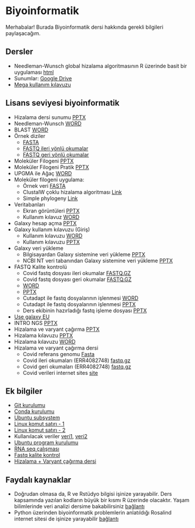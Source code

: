 # Biyoinformatik

Merhabalar! Burada Biyoinformatik dersi hakkında gerekli bilgileri paylaşacağım.

## Dersler

+ Needleman-Wunsch global hizalama algoritmasının R üzerinde basit bir uygulaması [html](needleman_wunsch.html)
+ Sunumlar: [Google Drive](https://drive.google.com/drive/folders/1ljvPpShbWLjfh8N2CEKOV9HAHdWuV7o9?usp=sharing)
+ [Mega kullanım kılavuzu](mega_guide.md)

## Lisans seviyesi biyoinformatik

+ Hizalama dersi sunumu [PPTX](https://docs.google.com/presentation/d/1ltZMsjJqQuUz7atPP2toqPCLrusUdA4F/edit?usp=sharing&ouid=116337412973117641488&rtpof=true&sd=true)
+ Needleman-Wunsch [WORD](https://docs.google.com/document/d/15X7wLJv82k4bnkm-51MNptHJzeHLW41rH3ABoTFoE2c/edit?usp=sharing)
+ BLAST [WORD](https://docs.google.com/document/d/1-uqz3JdV2B-g3s_gaDsPJUc8EpE1dkz7bou6PVY8v1E/edit?usp=sharing)
+ Örnek diziler
    + [FASTA](https://drive.google.com/file/d/18FvZTZUNpIsOY7jiSWqSZDMovFrJIwHN/view?usp=sharing)
    + [FASTQ ileri yönlü okumalar](https://drive.google.com/file/d/1ChZAI_W2GRyj7gJNT28D99TLVynOiCE4/view?usp=sharing)
    + [FASTQ geri yönlü okumalar](https://drive.google.com/file/d/1FfTkvsq63b5-qBnWKKMyvtXQzSO-7IPc/view?usp=sharing)
+ Moleküler Filogeni [PPTX](https://docs.google.com/presentation/d/1uYkQ37rtC8t9pNvSE-4K5xUiHUaKFEQ5/edit?usp=sharing&ouid=116337412973117641488&rtpof=true&sd=true)
+ Moleküler Filogeni Pratik [PPTX](https://docs.google.com/presentation/d/1Hzk0IMoIkSQId8PHjN3ZgEPEGLERlYZvh48KhNuwPWc/edit?usp=sharing)
+ UPGMA ile Ağaç [WORD](https://docs.google.com/document/d/1wOaGv1VLQYV5Njexa18EZWW01T1At59y/edit?usp=sharing&ouid=116337412973117641488&rtpof=true&sd=true)
+ Moleküler filogeni uygulama:
    + Örnek veri [FASTA](https://drive.google.com/file/d/1d7yPGPl0oW_VQrm9F8QxaE7yvH2XEjRE/view?usp=sharing)
    + ClustalW çoklu hizalama algoritması [Link](https://www.ebi.ac.uk/Tools/msa/clustalo/)
    + Simple phylogeny [Link](https://www.ebi.ac.uk/Tools/phylogeny/simple_phylogeny/)
+ Veritabanları
    + Ekran görüntüleri [PPTX](https://docs.google.com/presentation/d/1MazYbTa5qhedu8xHhRJC9MpWsIDrSJhSqkVq8--3m_A/edit?usp=sharing)
    + Kullanım kılavuz [WORD](https://docs.google.com/document/d/1RU7OXs_bvhjhxtZcRSkD97L_Ol48IyKmMcCKM5iv3HU/edit?usp=sharing)
+ Galaxy hesap açma [PPTX](https://docs.google.com/presentation/d/1Gd5XPm19J2B6IwoSTndHT5ojwtdBv17W/edit?usp=sharing&ouid=116337412973117641488&rtpof=true&sd=true)
+ Galaxy kullanım kılavuzu (Giriş)
    + Kullanım kılavuzu [WORD](https://docs.google.com/document/d/12kI8JWAATw-cuxNqSPQ3m6KWG_5TPkSIiTzr54GpuOM/edit?usp=sharing)
    + Kullanım kılavuzu [PPTX](https://docs.google.com/presentation/d/1AbLXYKrsWzXSr4xjMeUl0DYcmOv12ow_vV8goZG9USE/edit?usp=sharing)
+ Galaxy veri yükleme
    + Bilgisayardan Galaxy sistemine veri yükleme [PPTX](https://docs.google.com/presentation/d/1oqrIdeWL3YPoVGzzQxTn0zMIH5tSag_D/edit?usp=sharing&ouid=116337412973117641488&rtpof=true&sd=true)
    + NCBI NT veri tabanından Galaxy sistemine veri yükleme [PPTX](https://docs.google.com/presentation/d/1thAha4iQeUvJc_dDCTYB-_SCGkrjv5eL/edit?usp=sharing&ouid=116337412973117641488&rtpof=true&sd=true)
+ FASTQ Kalite kontrolü
    + Covid fastq dosyası ileri okumalar [FASTQ.GZ](https://drive.google.com/file/d/1ChZAI_W2GRyj7gJNT28D99TLVynOiCE4/view?usp=sharing)
    + Covid fastq dosyası geri okumalar [FASTQ.GZ](https://drive.google.com/file/d/1FfTkvsq63b5-qBnWKKMyvtXQzSO-7IPc/view?usp=sharing)
    + [WORD](https://docs.google.com/document/d/1iJJrHG6Ll8eL2B3Dah3tMgsuLRrzmWW0u8rvaeWt5yI/edit?usp=sharing)
    + [PPTX](https://docs.google.com/presentation/d/1aRTRcNgffTXWx2Hp8ND6SMFX8_TwqkNxSvsuwnxGN8w/edit?usp=sharing)
    + Cutadapt ile fastq dosyalarının işlenmesi [WORD](https://docs.google.com/document/d/1EZyOjRfp7iMDuQVLWPb1IZ1PztSBmn_B_AYdkfNUBxM/edit?usp=sharing)
    + Cutadapt ile fastq dosyalarının işlenmesi [PPTX](https://docs.google.com/presentation/d/1lgDkOE54B1ey8eAEi-Jq97tH6koKfoQ-uLV0MPy_1SY/edit?usp=sharing)
    + Ders ekibinin hazırladığı fastq işleme dosyası [PPTX](https://docs.google.com/presentation/d/1703NwHhgKSsFD_-nGdrEJlO-KHY4t7wA/edit?usp=sharing&ouid=116337412973117641488&rtpof=true&sd=true)
+ [Use galaxy EU](https://usegalaxy.eu/)
+ INTRO NGS [PPTX](https://docs.google.com/presentation/d/1RJGGq_6hG5QV0laz781-rl9aHiUjAe_n/edit?usp=sharing&ouid=116337412973117641488&rtpof=true&sd=true)
+ Hizalama ve varyant çağırma [PPTX](https://docs.google.com/presentation/d/1n2SughF53E1E8IckgLtsXmB4Fh79ijjW/edit?usp=sharing&ouid=116337412973117641488&rtpof=true&sd=true)
+ Hizalama kılavuzu [PPTX](https://docs.google.com/presentation/d/1OHkdMCZsdqcc_w2XmpsJiFqsAya9telAaGAkCRs9mvA/edit?usp=sharing)
+ Hizalama kılavuzu [WORD](https://docs.google.com/document/d/1wgy-rnp3-9daa5PfN2Fe2MYITwBkH1Q1fDqatPymkSY/edit?usp=sharing)
+ Hizalama ve varyant çağırma dersi
    + Covid referans genomu [Fasta](https://drive.google.com/file/d/1q_I6vmS2MxHl4jfzvXFtaPARqA6Uxwm1/view?usp=sharing)
    + Covid ileri okumaları (ERR4082748) [fastq.gz](https://drive.google.com/file/d/1k0itARUqieTEdDLUGp3GlBzZ3N2wPTxj/view?usp=sharing)
    + Covid geri okumaları (ERR4082748) [fastq.gz](https://drive.google.com/file/d/1GzTlND5Kc1-eZQYlvaKn9V0GHHwC-Fk9/view?usp=sharing)
    + Covid verileri internet sites [site](https://www.ncbi.nlm.nih.gov/sars-cov-2/)

## Ek bilgiler

+ [Git kurulumu](setup-git.md)
+ [Conda kurulumu](setup-conda.md)
+ [Ubuntu subsystem](setup-ubuntu_subsystem.md)
+ [Linux komut satırı - 1](https://ubuntu.com/tutorials/command-line-for-beginners#3-opening-a-terminal)
+ [Linux komut satırı - 2](https://linuxcommand.org/lc3_learning_the_shell.php)
+ Kullanılacak veriler [veri1](https://drive.google.com/file/d/1SCGhfWTrxr6mOxac-k4ro9qbiUNORxoq/view?usp=sharing), [veri2](https://drive.google.com/file/d/1DQYGoOP4-WUs2LGxkwH9320Wu8lEdzJ8/view?usp=sharing)
+ [Ubuntu program kurulumu](./ubuntu_program_kurulumu.md)
+ [RNA seq çalışması](./rnaseq_preparation.md)
+ [Fastq kalite kontrol](./fastq_kalite_kontrol.md)
+ [Hizalama + Varyant çağırma dersi](./alignment.md)

## Faydalı kaynaklar

+ Doğrudan olmasa da, R ve Rstüdyo bilgisi işinize yarayabilir. Ders kapsamında yazılan kodların büyük bir kısmı R üzerinde olacaktır. Yaşam bilimlerinde veri analizi dersime bakabilirsiniz [bağlantı](https://emrahkirdok.github.io/ybva/)
+ Python üzerinden biyoinformatik problemlerin anlatıldığı Rosalind internet sitesi de işinize yarayabilir [bağlantı](https://rosalind.info/problems/list-view/)


